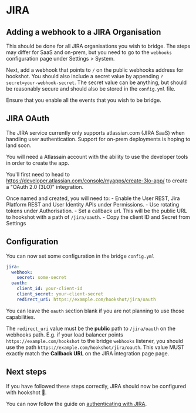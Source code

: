 # JIRA

## Adding a webhook to a JIRA Organisation

This should be done for all JIRA organisations you wish to bridge. The steps may differ for SaaS and on-prem, but
you need to go to the `webhooks` configuration page under Settings > System.

Next, add a webhook that points to `/` on the public webhooks address for hookshot. You should also include a 
secret value by appending `?secret=your-webhook-secret`. The secret value can be anything, but should
be reasonably secure and should also be stored in the `config.yml` file.

Ensure that you enable all the events that you wish to be bridge.


## JIRA OAuth

<section class="notice">
The JIRA service currently only supports atlassian.com (JIRA SaaS) when handling user authentication.
Support for on-prem deployments is hoping to land soon.
</section>


You will need a Atlassain account with the ability to use the developer tools in order to create the app.

You'll first need to head to https://developer.atlassian.com/console/myapps/create-3lo-app/ to create a 
"OAuth 2.0 (3LO)" integration.

Once named and created, you will need to:
    - Enable the User REST, Jira Platform REST and User Identity APIs under Permissions.
    - Use rotating tokens under Authorisation.
    - Set a callback url. This will be the public URL to hookshot with a path of `/jira/oauth`.
    - Copy the client ID and Secret from Settings

## Configuration

You can now set some configuration in the bridge `config.yml`

```yaml
jira:
  webhook:
    secret: some-secret
  oauth:
    client_id: your-client-id
    client_secret: your-client-secret
    redirect_uri: https://example.com/hookshot/jira/oauth
```

You can leave the `oauth` section blank if you are not planning to use those capabilities.

The `redirect_uri` value must be the **public** path to `/jira/oauth` on the webhooks path. E.g. if your load balancer
points `https://example.com/hookshot` to the bridge `webhooks` listener, you should use the path `https://example.com/hookshot/jira/oauth`.
This value MUST exactly match the **Callback URL** on the JIRA integration page page.

## Next steps

If you have followed these steps correctly, JIRA should now be configured with hookshot 🥳.

You can now follow the guide on [authenticating with JIRA](../usage/auth.md#jira).
